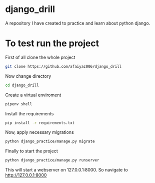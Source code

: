 # django_drill
A repository I have created to practice and learn about python django.
# To test run the project
First of all clone the whole project
```bash
git clone https://github.com/afaiyaz006/django_drill
```

Now change directory

```bash
cd django_drill
```

Create a virtual enviroment
```bash
pipenv shell
```

Install the requirements

```bash
pip install -r requirements.txt
```

Now, apply necessary  migrations

```bash
python django_practice/manage.py migrate

```

Finally to start the project

```bash
python django_practice/manage.py runserver
```

This will start a webserver on 127.0.0.1:8000. So navigate to http://127.0.0.1:8000